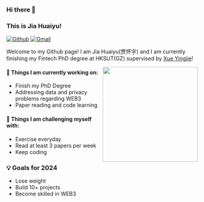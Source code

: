 ### Hi there 👋 
### This is Jia Huaiyu!

[![Github](https://img.shields.io/badge/-Github-000?style=flat&logo=Github&logoColor=white)](https://github.com/jhy-3)
[![Gmail](https://img.shields.io/badge/-Gmail-c14438?style=flat&logo=Gmail&logoColor=white)](jhuaiyu3@gmail.com)

Welcome to my Github page! I am Jia Huaiyu(贾怀宇) and I am currently finishing my Fintech PhD degree at HKSUT(GZ) supervised by [Xue Yingjie](https://yingjiexue-brown.github.io/)!  

<img align= "right" width= "250" src= "https://pa1.narvii.com/6580/8098c6e9207376889eeb0532d9f5a0723c4d73f5_hq.gif"/>

#### 🌱 Things I am currently working on: 
- Finish my PhD Degree  
- Addressing data and privacy problems regarding WEB3 
- Paper reading and code learning

#### :muscle: Things I am challenging myself with:
- Exercise everyday
- Read at least 3 papers per week
- Keep coding

### 💡 Goals for 2024
- Lose weight
- Build 10+ projects 
- Become skilled in WEB3

